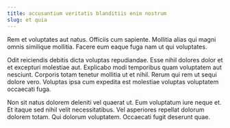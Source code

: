 ```yaml
---
title: accusantium veritatis blanditiis enim nostrum
slug: et quia
---
```


Rem et voluptates aut natus. Officiis cum sapiente. Mollitia alias qui magni omnis similique mollitia. Facere eum eaque fuga nam ut qui voluptates.

Odit reiciendis debitis dicta voluptas repudiandae. Esse nihil dolores dolor et et excepturi molestiae aut. Explicabo modi temporibus quam voluptatem aut nesciunt. Corporis totam tenetur mollitia ut et nihil. Rerum qui rem ut sequi dolore vero. Voluptas ipsa cum expedita est molestiae voluptas voluptatem occaecati fuga.

Non sit natus dolorem deleniti vel quaerat ut. Eum voluptatum iure neque et. Et itaque sed nihil velit necessitatibus. Vel asperiores repellat dolorum dolorem totam. Qui dolorum voluptatem. Occaecati fugit deserunt quae.
